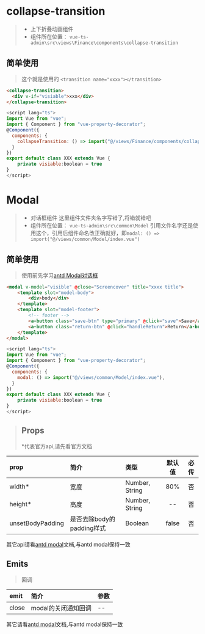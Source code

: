 # collapse-transition
> - 上下折叠动画组件
> - 组件所在位置： `vue-ts-admin\src\views\Finance\components\collapse-transition`
## 简单使用
>  这个就是使用的 ```<transition name="xxxx"></transition>```

```html
<collapse-transition>
  <div v-if="visiable">xxx</div>
</collapse-transition>
```

```javascript
<script lang="ts">
import Vue from "vue";
import { Component } from "vue-property-decorator";
@Component({
  components: {
    collapseTransition: () => import("@/views/Finance/components/collapse-transition/index.js"),
  }
})
export default class XXX extends Vue {
    private visiable:boolean = true
}
</script>
```


# Modal
> - 对话框组件 这里组件文件夹名字写错了,将错就错吧
> - 组件所在位置： `vue-ts-admin\src\common\Model` 引用文件名字还是使用这个，引用后组件命名改正确就好，即```modal: () => import("@/views/common/Model/index.vue")```
## 简单使用
> 使用前先学习[antd Modal对话框](https://www.antdv.com/components/modal-cn/)

```html
<modal v-model="visible" @close="Screencover" title="xxxx title">
    <template slot="model-body">
        <div>body</div>
    </template>
    <template slot="model-footer">
        <!-- footer -->
        <a-button class="save-btn" type="primary" @click="save">Save</a-button>
        <a-button class="return-btn" @click="handleReturn">Return</a-button>
    </template>
</modal>
```

```javascript
<script lang="ts">
import Vue from "vue";
import { Component } from "vue-property-decorator";
@Component({
  components: {
    modal: () => import("@/views/common/Model/index.vue"),
  }
})
export default class XXX extends Vue {
    private visiable:boolean = true
}
</script>
```


> ## Props
> *代表官方api,请先看官方文档

| prop                             | 简介                     |  类型                              | 默认值   |  必传 |
| :---------------------           | :-----                   | :------                            | :----:  | :--: |
| width*                           | 宽度                     | Number, String                     |  80%    |  否   |
| height*                          | 高度                     | Number, String                     |  --     |  否   |
| unsetBodyPadding                 | 是否去除body的padding样式 | Boolean                            |  false  |  否   |
其它api请看[antd modal](https://www.antdv.com/components/modal-cn/)文档,与antd modal保持一致

## Emits
> 回调

| emit                       | 简介                            |  参数  |  
| :--------------------------| :-------------------------------| :---- |  
| close                      | modal的关闭通知回调              |   --  |

其它请看[antd modal](https://www.antdv.com/components/modal-cn/)文档,与antd modal保持一致

